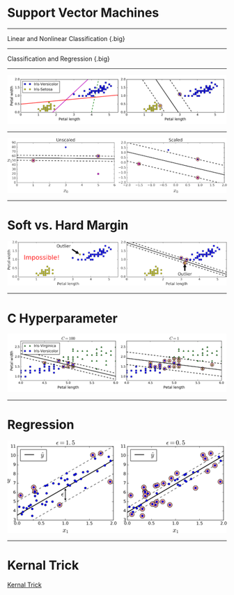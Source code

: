 # Support Vector Machines

---

Linear and Nonlinear Classification {.big}

---

Classification and Regression {.big}

---

![](res/supvecmac01.png)

<!--
Image Details:
* [supvecmac01.png](http://www.oreilly.com): Unlicensed
-->
---

![](res/supvecmac02.png)

<!--
Image Details:
* [supvecmac02.png](http://www.oreilly.com): Unlicensed
-->
---

# Soft vs. Hard Margin

![](res/supvecmac03.png)

<!--
Image Details:
* [supvecmac03.png](http://www.oreilly.com): Unlicensed
-->
---

# C Hyperparameter

![](res/supvecmac04.png)

<!--
Smaller values allow more data in the highway and create wider highways.

Image Details:
* [supvecmac04.png](http://www.oreilly.com): Unlicensed
-->

---

# Regression

![](res/supvecmac05.png)

<!--
The support vectors are the distances between the data points and the margin.

Image Details:
* [supvecmac05.png](http://www.oreilly.com): Unlicensed
-->

---

# Kernal Trick

[Kernal Trick](https://www.youtube.com/watch?time_continue=2&v=3liCbRZPrZA&feature=emb_logo)

<!--When Linear SVM won’t work, the kernel trick finds a hyperplane boundary in a higher dimension, for low computational power

Source: https://www.youtube.com/watch?time_continue=2&v=3liCbRZPrZA&feature=emb_logo
-->
